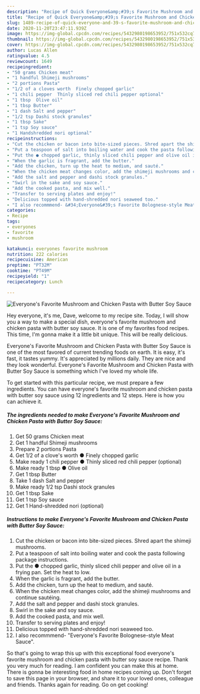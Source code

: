 ```yaml
---
description: "Recipe of Quick Everyone&amp;#39;s Favorite Mushroom and Chicken Pasta with Butter Soy Sauce"
title: "Recipe of Quick Everyone&amp;#39;s Favorite Mushroom and Chicken Pasta with Butter Soy Sauce"
slug: 1489-recipe-of-quick-everyone-and-39-s-favorite-mushroom-and-chicken-pasta-with-butter-soy-sauce
date: 2020-11-20T23:47:11.939Z
image: https://img-global.cpcdn.com/recipes/5432980198653952/751x532cq70/everyones-favorite-mushroom-and-chicken-pasta-with-butter-soy-sauce-recipe-main-photo.jpg
thumbnail: https://img-global.cpcdn.com/recipes/5432980198653952/751x532cq70/everyones-favorite-mushroom-and-chicken-pasta-with-butter-soy-sauce-recipe-main-photo.jpg
cover: https://img-global.cpcdn.com/recipes/5432980198653952/751x532cq70/everyones-favorite-mushroom-and-chicken-pasta-with-butter-soy-sauce-recipe-main-photo.jpg
author: Lucas Allen
ratingvalue: 4.5
reviewcount: 1649
recipeingredient:
- "50 grams Chicken meat"
- "1 handful Shimeji mushrooms"
- "2 portions Pasta"
- "1/2 of a cloves worth  Finely chopped garlic"
- "1 chili pepper  Thinly sliced red chili pepper optional"
- "1 tbsp  Olive oil"
- "1 tbsp Butter"
- "1 dash Salt and pepper"
- "1/2 tsp Dashi stock granules"
- "1 tbsp Sake"
- "1 tsp Soy sauce"
- "1 Handshredded nori optional"
recipeinstructions:
- "Cut the chicken or bacon into bite-sized pieces. Shred apart the shimeji mushrooms."
- "Put a teaspoon of salt into boiling water and cook the pasta following package instructions."
- "Put the ● chopped garlic, thinly sliced chili pepper and olive oil in a frying pan. Set the heat to low."
- "When the garlic is fragrant, add the butter."
- "Add the chicken, turn up the heat to medium, and sauté."
- "When the chicken meat changes color, add the shimeji mushrooms and continue sautéing."
- "Add the salt and pepper and dashi stock granules."
- "Swirl in the sake and soy sauce."
- "Add the cooked pasta, and mix well."
- "Transfer to serving plates and enjoy!"
- "Delicious topped with hand-shredded nori seaweed too."
- "I also recommmend- &#34;Everyone&#39;s Favorite Bolognese-style Meat Sauce&#34;."
categories:
- Recipe
tags:
- everyones
- favorite
- mushroom

katakunci: everyones favorite mushroom 
nutrition: 222 calories
recipecuisine: American
preptime: "PT32M"
cooktime: "PT49M"
recipeyield: "1"
recipecategory: Lunch

---
```



![Everyone&#39;s Favorite Mushroom and Chicken Pasta with Butter Soy Sauce](https://img-global.cpcdn.com/recipes/5432980198653952/751x532cq70/everyones-favorite-mushroom-and-chicken-pasta-with-butter-soy-sauce-recipe-main-photo.jpg)

Hey everyone, it's me, Dave, welcome to my recipe site. Today, I will show you a way to make a special dish, everyone&#39;s favorite mushroom and chicken pasta with butter soy sauce. It is one of my favorites food recipes. This time, I'm gonna make it a little bit unique. This will be really delicious.

Everyone&#39;s Favorite Mushroom and Chicken Pasta with Butter Soy Sauce is one of the most favored of current trending foods on earth. It is easy, it's fast, it tastes yummy. It's appreciated by millions daily. They are nice and they look wonderful. Everyone&#39;s Favorite Mushroom and Chicken Pasta with Butter Soy Sauce is something which I've loved my whole life.




To get started with this particular recipe, we must prepare a few ingredients. You can have everyone&#39;s favorite mushroom and chicken pasta with butter soy sauce using 12 ingredients and 12 steps. Here is how you can achieve it.

<!--inarticleads1-->

##### The ingredients needed to make Everyone&#39;s Favorite Mushroom and Chicken Pasta with Butter Soy Sauce:

1. Get 50 grams Chicken meat
1. Get 1 handful Shimeji mushrooms
1. Prepare 2 portions Pasta
1. Get 1/2 of a clove&#39;s worth ● Finely chopped garlic
1. Make ready 1 chili pepper ● Thinly sliced red chili pepper (optional)
1. Make ready 1 tbsp ● Olive oil
1. Get 1 tbsp Butter
1. Take 1 dash Salt and pepper
1. Make ready 1/2 tsp Dashi stock granules
1. Get 1 tbsp Sake
1. Get 1 tsp Soy sauce
1. Get 1 Hand-shredded nori (optional)




<!--inarticleads2-->

##### Instructions to make Everyone&#39;s Favorite Mushroom and Chicken Pasta with Butter Soy Sauce:

1. Cut the chicken or bacon into bite-sized pieces. Shred apart the shimeji mushrooms.
1. Put a teaspoon of salt into boiling water and cook the pasta following package instructions.
1. Put the ● chopped garlic, thinly sliced chili pepper and olive oil in a frying pan. Set the heat to low.
1. When the garlic is fragrant, add the butter.
1. Add the chicken, turn up the heat to medium, and sauté.
1. When the chicken meat changes color, add the shimeji mushrooms and continue sautéing.
1. Add the salt and pepper and dashi stock granules.
1. Swirl in the sake and soy sauce.
1. Add the cooked pasta, and mix well.
1. Transfer to serving plates and enjoy!
1. Delicious topped with hand-shredded nori seaweed too.
1. I also recommmend- &#34;Everyone&#39;s Favorite Bolognese-style Meat Sauce&#34;.




So that's going to wrap this up with this exceptional food everyone&#39;s favorite mushroom and chicken pasta with butter soy sauce recipe. Thank you very much for reading. I am confident you can make this at home. There is gonna be interesting food in home recipes coming up. Don't forget to save this page in your browser, and share it to your loved ones, colleague and friends. Thanks again for reading. Go on get cooking!
